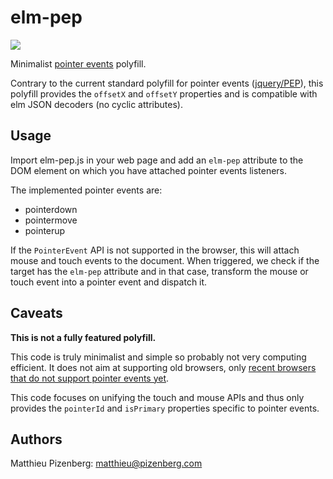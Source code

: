 # elm-pep

[![][badge-license]][license]

[badge-license]: https://img.shields.io/badge/license-MPL--2.0-blue.svg?style=flat-square
[license]: https://www.mozilla.org/en-US/MPL/2.0/

Minimalist [pointer events][pointer-events] polyfill.

Contrary to the current standard polyfill for pointer
events ([jquery/PEP][jquery-pep]), this polyfill provides
the `offsetX` and `offsetY` properties and
is compatible with elm JSON decoders (no cyclic attributes).

## Usage

Import elm-pep.js in your web page and
add an `elm-pep` attribute to the DOM element
on which you have attached pointer events listeners.

The implemented pointer events are:

* pointerdown
* pointermove
* pointerup

If the `PointerEvent` API is not supported in the browser,
this will attach mouse and touch events to the document.
When triggered, we check if the target has the `elm-pep`
attribute and in that case, transform the mouse or touch
event into a pointer event and dispatch it.

## Caveats

**This is not a fully featured polyfill.**

This code is truly minimalist and simple so
probably not very computing efficient.
It does not aim at supporting old browsers,
only [recent browsers that do not support
pointer events yet][caniuse-pointer].

This code focuses on unifying the touch and mouse APIs and
thus only provides the `pointerId` and `isPrimary`
properties specific to pointer events.

[pointer-events]: https://developer.mozilla.org/en-US/docs/Web/API/PointerEvent
[caniuse-pointer]: https://caniuse.com/#feat=pointer
[jquery-pep]: https://github.com/jquery/PEP

## Authors

Matthieu Pizenberg: matthieu@pizenberg.com

